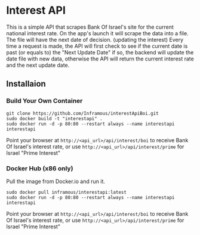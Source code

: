 # Interest API

This is a simple API that scrapes Bank Of Israel's site for the current national interest rate.
On the app's launch it will scrape the data into a file.
The file will have the next date of decision. (updating the interest)
Every time a request is made, the API will first check to see if the current date is past (or equals to) the "Next Update Date" if so, the backend will update the date file with new data, otherwise the API will return the current interest rate and the next update date.

## Installaion 

### Build Your Own Container
```code
git clone https://github.com/Inframous/interestApiBoi.git
sudo docker build -t "interestapi" .
sudo docker run -d -p 80:80 --restart always --name interestapi interestapi
```
Point your browser at `http://<api_url>/api/interest/boi` to receive Bank Of Israel's interest rate, or use `http://<api_url>/api/interest/prime` for Israel "Prime Interest"

### Docker Hub (x86 only)
Pull the image from Docker.io and run it.
```code
sudo docker pull inframous/interestapi:latest
sudo docker run -d -p 80:80 --restart always --name interestapi interestapi
```
Point your browser at `http://<api_url>/api/interest/boi` to receive Bank Of Israel's interest rate, or use `http://<api_url>/api/interest/prime` for Israel "Prime Interest"
